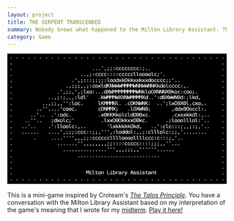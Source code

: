 ```yaml
---
layout: project
title: THE SERPENT TRANSCENDED
summary: Nobody knows what happened to the Milton Library Assistant. That is, until one day, as you were browsing the web, you stumble across a mysterious darknet server...
category: Game
---
```


![ASCII art of blinking eye with caption Milton Library Assistant](https://raw.githubusercontent.com/DanielZTing/the-serpent-transcended/main/milton.gif)

This is a mini-game inspired by Croteam's [*The Talos Principle*](https://store.steampowered.com/app/257510/The_Talos_Principle/). You have a conversation with the Milton Library Assistant based on my interpretation of the game's meaning that I wrote for my [midterm](https://danielzting.github.io/2021/03/19/reflections-on-the-meaning-of-the-talos-principle). [Play it here!](https://danielzting.github.io/the-serpent-transcended/)
